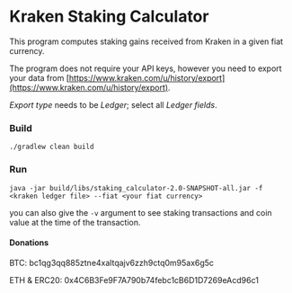 # Kraken Staking Calculator
This program computes staking gains received from Kraken in a given fiat currency.

The program does not require your API keys, however you need to export your data from [https://www.kraken.com/u/history/export](https://www.kraken.com/u/history/export).

_Export type_ needs to be _Ledger_; select all _Ledger fields_.
### Build
    ./gradlew clean build
### Run
    java -jar build/libs/staking_calculator-2.0-SNAPSHOT-all.jar -f <kraken ledger file> --fiat <your fiat currency>
you can also give the `-v` argument to see staking transactions and coin value at the time of the transaction.

#### Donations
BTC: bc1qg3qq885ztne4xaltqajv6zzh9ctq0m95ax6g5c

ETH & ERC20: 0x4C6B3Fe9F7A790b74febc1cB6D1D7269eAcd96c1
